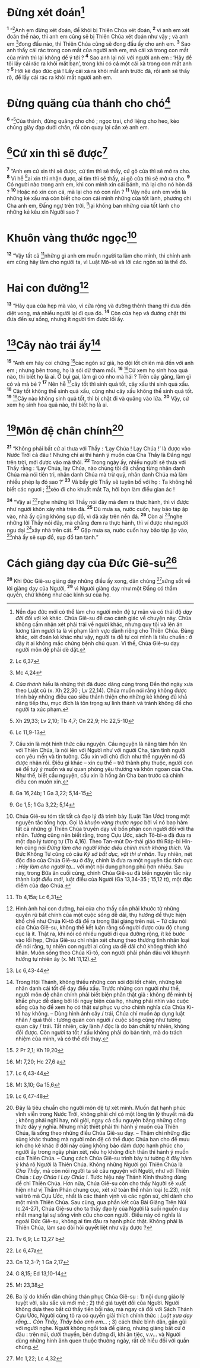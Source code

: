 # Đừng xét đoán[^1]
<sup><b>1</b></sup> “[^1*]Anh em đừng xét đoán, để khỏi bị Thiên Chúa xét đoán, <sup><b>2</b></sup> vì anh em xét đoán thế nào, thì anh em cũng sẽ bị Thiên Chúa xét đoán như vậy ; và anh em [^2*]đong đấu nào, thì Thiên Chúa cũng sẽ đong đấu ấy cho anh em. <sup><b>3</b></sup> Sao anh thấy cái rác trong con mắt của người anh em, mà cái xà trong con mắt của mình thì lại không để ý tới ? <sup><b>4</b></sup> Sao anh lại nói với người anh em : ‘Hãy để tôi lấy cái rác ra khỏi mắt bạn’, trong khi có cả một cái xà trong con mắt anh ? <sup><b>5</b></sup> Hỡi kẻ đạo đức giả ! Lấy cái xà ra khỏi mắt anh trước đã, rồi anh sẽ thấy rõ, để lấy cái rác ra khỏi mắt người anh em.

# Đừng quăng của thánh cho chó[^2]
<sup><b>6</b></sup> “[^3*]Của thánh, đừng quăng cho chó ; ngọc trai, chớ liệng cho heo, kẻo chúng giày đạp dưới chân, rồi còn quay lại cắn xé anh em.

# [^4*]Cứ xin thì sẽ được[^3]
<sup><b>7</b></sup> “Anh em cứ xin thì sẽ được, cứ tìm thì sẽ thấy, cứ gõ cửa thì sẽ mở ra cho. <sup><b>8</b></sup> Vì hễ [^5*]ai xin thì nhận được, ai tìm thì sẽ thấy, ai gõ cửa thì sẽ mở ra cho. <sup><b>9</b></sup> Có người nào trong anh em, khi con mình xin cái bánh, mà lại cho nó hòn đá ? <sup><b>10</b></sup> Hoặc nó xin con cá, mà lại cho nó con rắn ? <sup><b>11</b></sup> Vậy nếu anh em vốn là những kẻ xấu mà còn biết cho con cái mình những của tốt lành, phương chi Cha anh em, Đấng ngự trên trời, [^6*]lại không ban những của tốt lành cho những kẻ kêu xin Người sao ?

# Khuôn vàng thước ngọc[^4]
<sup><b>12</b></sup> “Vậy tất cả [^7*]những gì anh em muốn người ta làm cho mình, thì chính anh em cũng hãy làm cho người ta, vì Luật Mô-sê và lời các ngôn sứ là thế đó.

# Hai con đường[^5]
<sup><b>13</b></sup> “Hãy qua cửa hẹp mà vào, vì cửa rộng và đường thênh thang thì đưa đến diệt vong, mà nhiều người lại đi qua đó. <sup><b>14</b></sup> Còn cửa hẹp và đường chật thì đưa đến sự sống, nhưng ít người tìm được lối ấy.

# [^8*]Cây nào trái ấy[^6]
<sup><b>15</b></sup> “Anh em hãy coi chừng [^9*]các ngôn sứ giả, họ đội lốt chiên mà đến với anh em ; nhưng bên trong, họ là sói dữ tham mồi. <sup><b>16</b></sup> [^10*]Cứ xem họ sinh hoa quả nào, thì biết họ là ai. Ở bụi gai, làm gì có nho mà hái ? Trên cây găng, làm gì có vả mà bẻ ? <sup><b>17</b></sup> Nên hễ [^11*]cây tốt thì sinh quả tốt, cây xấu thì sinh quả xấu. <sup><b>18</b></sup> Cây tốt không thể sinh quả xấu, cũng như cây xấu không thể sinh quả tốt. <sup><b>19</b></sup> [^12*]Cây nào không sinh quả tốt, thì bị chặt đi và quăng vào lửa. <sup><b>20</b></sup> Vậy, cứ xem họ sinh hoa quả nào, thì biết họ là ai.

# [^13*]Môn đệ chân chính[^7]
<sup><b>21</b></sup> “Không phải bất cứ ai thưa với Thầy : ‘Lạy Chúa ! Lạy Chúa !’ là được vào Nước Trời cả đâu ! Nhưng chỉ ai thi hành ý muốn của Cha Thầy là Đấng ngự trên trời, mới được vào mà thôi. <sup><b>22</b></sup> Trong ngày ấy, nhiều người sẽ thưa với Thầy rằng : ‘Lạy Chúa, lạy Chúa, nào chúng tôi đã chẳng từng nhân danh Chúa mà nói tiên tri, nhân danh Chúa mà trừ quỷ, nhân danh Chúa mà làm nhiều phép lạ đó sao ?’ <sup><b>23</b></sup> Và bấy giờ Thầy sẽ tuyên bố với họ : Ta không hề biết các ngươi ; [^14*]xéo đi cho khuất mắt Ta, hỡi bọn làm điều gian ác !

<sup><b>24</b></sup> “Vậy ai [^15*]nghe những lời Thầy nói đây mà đem ra thực hành, thì ví được như người khôn xây nhà trên đá. <sup><b>25</b></sup> Dù mưa sa, nước cuốn, hay bão táp ập vào, nhà ấy cũng không sụp đổ, vì đã xây trên nền đá. <sup><b>26</b></sup> Còn ai [^16*]nghe những lời Thầy nói đây, mà chẳng đem ra thực hành, thì ví được như người ngu dại [^17*]xây nhà trên cát. <sup><b>27</b></sup> Gặp mưa sa, nước cuốn hay bão táp ập vào, [^18*]nhà ấy sẽ sụp đổ, sụp đổ tan tành.”

# Cách giảng dạy của Đức Giê-su[^8]
<sup><b>28</b></sup> Khi Đức Giê-su giảng dạy những điều ấy xong, dân chúng [^19*]sửng sốt về lời giảng dạy của Người, <sup><b>29</b></sup> vì Người giảng dạy như một Đấng có thẩm quyền, chứ không như các kinh sư của họ.

[^1]: Nền đạo đức mới có thể làm cho người môn đệ tự mãn và có thái độ <i>dạy đời</i> đối với kẻ khác. Chúa Giê-su đề cao cảnh giác về chuyện này. Chúa không cấm nhận xét phải trái về người khác, nhưng quy tội và lên án lương tâm người ta là vi phạm lãnh vực dành riêng cho Thiên Chúa. Đàng khác, xét đoán kẻ khác như vậy, người ta dễ tự coi mình là tiêu chuẩn : ở đây ít ai không mắc chứng bệnh chủ quan. Vì thế, Chúa Giê-su dạy người môn đệ phải dè dặt.
[^2]: <i>Của thánh</i> hiểu là những thịt đã được dâng cúng trong Đền thờ ngày xưa theo Luật cũ (x. Xh 22,30 ; Lv 22,14). Chúa muốn nói rằng không được trình bày những điều cao siêu thánh thiện cho những kẻ không đủ khả năng tiếp thu, mục đích là tôn trọng sự linh thánh và tránh không để cho người ta xúc phạm.
[^3]: Cầu xin là một hình thức cầu nguyện. Cầu nguyện là nâng tâm hồn lên với Thiên Chúa, là nói lên với Người như với người Cha, tâm tình người con yêu mến và tin tưởng. Cầu xin với chủ đích như thế nguyên nó đã được nhận rồi. Điều gì khác – xin cụ thể – trở thành phụ thuộc, người con sẽ để tuỳ ý muốn và sự quan phòng yêu thương và khôn ngoan của Cha. Như thế, biết cầu nguyện, cầu xin là hồng ân Cha ban trước cả chính điều con muốn xin.
[^4]: Chúa Giê-su tóm tắt tất cả đạo lý đã trình bày (Luật Tân Ước) trong một nguyên tắc tổng hợp. Gọi là <i>khuôn vàng thước ngọc</i> bởi vì nó bao hàm tất cả những gì Thiên Chúa truyền dạy về bổn phận con người đối với tha nhân. Tưởng cũng nên biết rằng, trong Cựu Ước, sách Tô-bi-a đã đưa ra một đạo lý tương tự (Tb 4,16). Theo Tan-mút Do-thái giáo thì Ráp-bi Hin-len cũng nói <i>Đừng làm cho người khác điều chính mình không thích</i>. Và Đức Khổng Tử cũng có câu <i>Kỷ sở bất dục, vật thi ư nhân</i>. Tuy nhiên, nét độc đáo của Chúa Giê-su ở đây, chính là đưa ra một nguyên tắc tích cực : <i>Hãy làm cho người ta...</i> với một nội dung phong phú hơn nhiều. Sau này, trong Bữa ăn cuối cùng, chính Chúa Giê-su đã biến nguyên tắc này thành <i>luật điều mới</i>, luật điều của Người (Ga 13,34-35 ; 15,12 tt), một đặc điểm của đạo Chúa.
[^5]: Hình ảnh hai con đường, hai cửa cho thấy cần phải khước từ những quyến rũ bất chính của một cuộc sống dễ dãi, thụ hưởng để thực hiện khổ chế như Chúa Ki-tô đã đề ra trong Bài giảng trên núi. – Từ câu nói của Chúa Giê-su, không thể kết luận rằng số người được cứu độ chung cục là ít. Thật ra, khi nói có nhiều người đi qua đường rộng, ít kẻ bước vào lối hẹp, Chúa Giê-su chỉ nhận xét chung theo thường tình nhân loại để nói rằng, tự nhiên con người ai cũng ưa dễ dãi chứ không thích khó khăn. Muốn sống theo Chúa Ki-tô, con người phải phấn đấu với khuynh hướng tự nhiên ấy (x. Mt 11,12).
[^6]: Trong Hội Thánh, không thiếu những con sói đội lốt chiên, những kẻ nhân danh cái tốt để dạy điều xấu. Trước những con người như thế, người môn đệ chân chính phải biết biện phân thật giả : không để mình bị khắc phục dễ dàng bởi lối nguỵ biện của họ, nhưng phải nhìn vào cuộc sống của họ để xem họ có thật sự phục vụ cho chính nghĩa của Chúa Ki-tô hay không. – Dùng hình ảnh cây / trái, Chúa chỉ muốn áp dụng luật nhân / quả thôi : tương quan con người / cuộc sống cũng như tương quan cây / trái. Tất nhiên, cây lành / độc là do bản chất tự nhiên, không đổi được. Còn người ta tốt / xấu không phải do bản tính, mà do trách nhiệm của mình, và có thể đổi thay.
[^7]: Đây là tiêu chuẩn cho người môn đệ tự xét mình. Muốn đạt hạnh phúc vĩnh viễn trong Nước Trời, không phải chỉ có một lòng tin lý thuyết mà đủ ; không phải nghĩ hay, nói giỏi, ngay cả cầu nguyện bằng những công thức đầy ý nghĩa. Nhưng nhất thiết phải thi hành ý muốn của Thiên Chúa, là sống theo những điều Chúa Giê-su dạy. – Thậm chí những đặc sủng khác thường mà người môn đệ có thể được Chúa ban cho để mưu ích cho kẻ khác ở đời này cũng không bảo đảm được hạnh phúc cho người ấy trong ngày phán xét, nếu họ không đích thân thi hành ý muốn của Thiên Chúa. – Cung cách Chúa Giê-su trình bày tư tưởng ở đây hàm ý khá rõ Người là Thiên Chúa. Không những Người gọi Thiên Chúa là <i>Cha Thầy</i>, mà còn nói người ta sẽ cầu nguyện với Người, như với Thiên Chúa : <i>Lạy Chúa ! Lạy Chúa !</i>. Tước hiệu này Thánh Kinh thường dùng để chỉ Thiên Chúa. Hơn nữa, Chúa Giê-su còn cho thấy Người sẽ xuất hiện như vị Thẩm Phán chung cục, xét xử toàn thể nhân loại (c.23), một vai trò mà Cựu Ước, nhất là các thánh vịnh và các ngôn sứ, chỉ dành cho một mình Thiên Chúa. Sau cùng, qua phần kết của Bài Giảng Trên Núi (c.24-27), Chúa Giê-su cho ta thấy đạo lý của Người là suối nguồn duy nhất mang lại sự sống vĩnh cửu cho con người. Điều này có nghĩa là ngoài Đức Giê-su, không ai tìm đâu ra hạnh phúc thật. Không phải là Thiên Chúa, làm sao đòi hỏi quyết liệt như vậy được ?
[^8]: Ba lý do khiến dân chúng thán phục Chúa Giê-su : 1) nội dung giáo lý tuyệt vời, sâu sắc và mới mẻ ; 2) thế giá tuyệt đối của Người. Người không dựa theo bất cứ thầy tiền bối nào, mà ngay cả đối với Sách Thánh Cựu Ước, Người cũng tỏ ra có quyền giải thích chính thức : <i>Luật xưa dạy rằng... Còn Thầy, Thầy bảo anh em...</i> ; 3) cách thức bình dân, gần gũi với người nghe. Người không ngồi toà để giảng, nhưng giảng bất cứ ở đâu : trên núi, dưới thuyền, bên đường đi, khi ăn tiệc, v.v... và Người dùng những hình ảnh quen thuộc thường ngày, rất dễ hiểu đối với quần chúng.
[^1*]: Lc 6,37
[^2*]: Mc 4,24
[^3*]: Xh 29,33; Lv 2,10; Tb 4,7; Cn 22,9; Hc 22,5-10
[^4*]: Lc 11,9-13
[^5*]: Ga 16,24b; 1 Ga 3,22; 5,14-15
[^6*]: Gc 1,5; 1 Ga 3,22; 5,14
[^7*]: Tb 4,15a; Lc 6,31
[^8*]: Lc 6,43-44
[^9*]: 2 Pr 2,1; Kh 19,20
[^10*]: Mt 7,20; Hc 27,6 a
[^11*]: Lc 6,43-44
[^12*]: Mt 3,10; Ga 15,6
[^13*]: Lc 6,47-48
[^14*]: Tv 6,9; Lc 13,27 b
[^15*]: Lc 6,47a
[^16*]: Cn 12,3-7; 1 Ga 2,17
[^17*]: G 8,15; Ed 13,10-14
[^18*]: Mt 23,38
[^19*]: Mc 1,22; Lc 4,32
